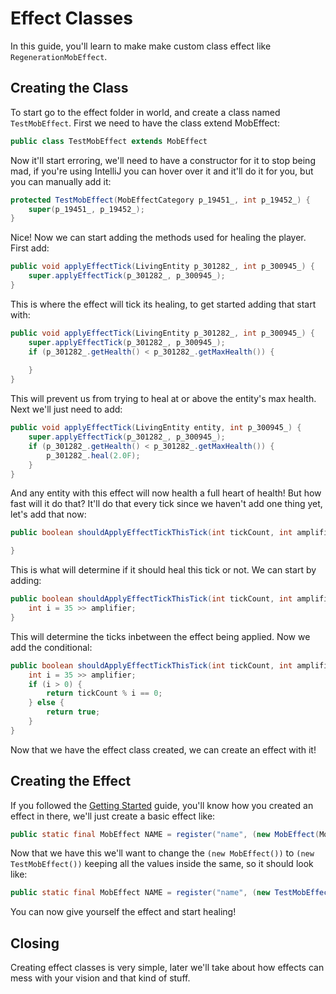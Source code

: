 # Effect Classes

In this guide, you'll learn to make make custom class effect like ``RegenerationMobEffect``.

## Creating the Class

To start go to the effect folder in world, and create a class named ``TestMobEffect``. First we need to have the class extend MobEffect:

```java
public class TestMobEffect extends MobEffect
```

Now it'll start erroring, we'll need to have a constructor for it to stop being mad, if you're using IntelliJ you can hover over it and it'll do it for you, but you can manually add it:

```java
protected TestMobEffect(MobEffectCategory p_19451_, int p_19452_) {
    super(p_19451_, p_19452_);
}
```

Nice! Now we can start adding the methods used for healing the player. First add:

```java
public void applyEffectTick(LivingEntity p_301282_, int p_300945_) {
    super.applyEffectTick(p_301282_, p_300945_);
}
```

This is where the effect will tick its healing, to get started adding that start with:

```java
public void applyEffectTick(LivingEntity p_301282_, int p_300945_) {
    super.applyEffectTick(p_301282_, p_300945_);
    if (p_301282_.getHealth() < p_301282_.getMaxHealth()) {
    
    }
}
```

This will prevent us from trying to heal at or above the entity's max health. Next we'll just need to add:

```java
public void applyEffectTick(LivingEntity entity, int p_300945_) {
    super.applyEffectTick(p_301282_, p_300945_);
    if (p_301282_.getHealth() < p_301282_.getMaxHealth()) {
        p_301282_.heal(2.0F);
    }
}
```

And any entity with this effect will now health a full heart of health! But how fast will it do that? It'll do that every tick since we haven't add one thing yet, let's add that now:

```java
public boolean shouldApplyEffectTickThisTick(int tickCount, int amplifier) {

}
```

This is what will determine if it should heal this tick or not. We can start by adding:

```java
public boolean shouldApplyEffectTickThisTick(int tickCount, int amplifier) {
    int i = 35 >> amplifier;
}
```

This will determine the ticks inbetween the effect being applied. Now we add the conditional:

```java
public boolean shouldApplyEffectTickThisTick(int tickCount, int amplifier) {
    int i = 35 >> amplifier;
    if (i > 0) {
        return tickCount % i == 0;
    } else {
        return true;
    }
}
```

Now that we have the effect class created, we can create an effect with it!

## Creating the Effect

If you followed the [Getting Started](../../Basics/FirstModification.md) guide, you'll know how you created an effect in there, we'll just create a basic effect like:

```java
public static final MobEffect NAME = register("name", (new MobEffect(MobEffectCategory.BENEFICIAL, 3402751)));
```

Now that we have this we'll want to change the ``(new MobEffect())`` to ``(new TestMobEffect())`` keeping all the values inside the same, so it should look like:

```java
public static final MobEffect NAME = register("name", (new TestMobEffect(MobEffectCategory.BENEFICIAL, 3402751)));
```

You can now give yourself the effect and start healing!

## Closing

Creating effect classes is very simple, later we'll take about how effects can mess with your vision and that kind of stuff.